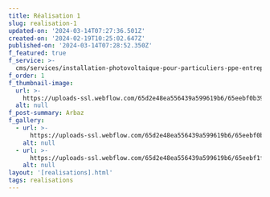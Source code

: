 ```yaml
---
title: Réalisation 1
slug: realisation-1
updated-on: '2024-03-14T07:27:36.501Z'
created-on: '2024-02-19T10:25:02.647Z'
published-on: '2024-03-14T07:28:52.350Z'
f_featured: true
f_service: >-
  cms/services/installation-photovoltaique-pour-particuliers-ppe-entreprises-cle-en-main.md
f_order: 1
f_thumbnail-image:
  url: >-
    https://uploads-ssl.webflow.com/65d2e48ea556439a599619b6/65eebf0b395c7fb305f2d0b4_baobab-project-09_03.jpg
  alt: null
f_post-summary: Arbaz
f_gallery:
  - url: >-
      https://uploads-ssl.webflow.com/65d2e48ea556439a599619b6/65eebf0b395c7fb305f2d0b4_baobab-project-09_03.jpg
    alt: null
  - url: >-
      https://uploads-ssl.webflow.com/65d2e48ea556439a599619b6/65eebf1f2200f51069835a82_baobab-project-09_07.jpg
    alt: null
layout: '[realisations].html'
tags: realisations
---
```



